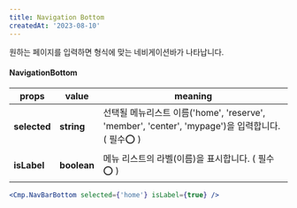 ```yaml
---
title: Navigation Bottom
createdAt: '2023-08-10'
---
```


원하는 페이지를 입력하면 형식에 맞는 네비게이션바가 나타납니다.

#### NavigationBottom

| props        | value       | meaning                                                                                          |
| ------------ | ----------- | ------------------------------------------------------------------------------------------------ |
| **selected** | **string**  | 선택될 메뉴리스트 이름('home', 'reserve', 'member', 'center', 'mypage')을 입력합니다. ( 필수⭕ ) |
| **isLabel**  | **boolean** | 메뉴 리스트의 라벨(이름)을 표시합니다. ( 필수⭕ )                                                |

```jsx
<Cmp.NavBarBottom selected={'home'} isLabel={true} />
```
